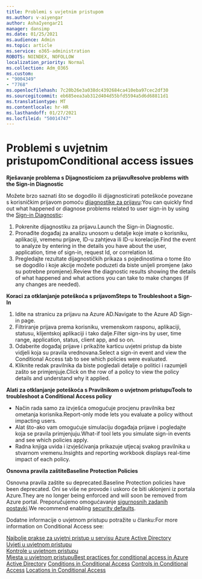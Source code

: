 ```yaml
---
title: Problemi s uvjetnim pristupom
ms.author: v-aiyengar
author: AshaIyengar21
manager: dansimp
ms.date: 01/25/2021
ms.audience: Admin
ms.topic: article
ms.service: o365-administration
ROBOTS: NOINDEX, NOFOLLOW
localization_priority: Normal
ms.collection: Adm_O365
ms.custom:
- "9004349"
- "7768"
ms.openlocfilehash: 7c20b26e3a038dc4392684ca410eba97cec2df30
ms.sourcegitcommit: eb685eea3ab312d404d55bfd5594a5d6d68811d1
ms.translationtype: MT
ms.contentlocale: hr-HR
ms.lasthandoff: 01/27/2021
ms.locfileid: "50014747"
---
```

# <a name="conditional-access-issues"></a><span data-ttu-id="06dfb-102">Problemi s uvjetnim pristupom</span><span class="sxs-lookup"><span data-stu-id="06dfb-102">Conditional access issues</span></span>

<span data-ttu-id="06dfb-103">**Rješavanje problema s Dijagnosticiom za prijavu**</span><span class="sxs-lookup"><span data-stu-id="06dfb-103">**Resolve problems with the Sign-in Diagnostic**</span></span>

<span data-ttu-id="06dfb-104">Možete brzo saznati što se dogodilo ili dijagnosticirati poteškoće povezane s korisničkim prijavom pomoću [dijagnostike za prijavu](https://portal.azure.com/#blade/Microsoft_AAD_IAM/ActiveDirectoryMenuBlade/diagnose/symptomId/ms_aad_dxp_signin_caDiagnoseAndSolveSummarySymptom):</span><span class="sxs-lookup"><span data-stu-id="06dfb-104">You can quickly find out what happened or diagnose problems related to user sign-in by using the [Sign-in Diagnostic](https://portal.azure.com/#blade/Microsoft_AAD_IAM/ActiveDirectoryMenuBlade/diagnose/symptomId/ms_aad_dxp_signin_caDiagnoseAndSolveSummarySymptom):</span></span>

1. <span data-ttu-id="06dfb-105">Pokrenite dijagnostiku za prijavu.</span><span class="sxs-lookup"><span data-stu-id="06dfb-105">Launch the Sign-in Diagnostic.</span></span>
1. <span data-ttu-id="06dfb-106">Pronađite događaj za analizu unosom u detalje koje imate o korisniku, aplikaciji, vremenu prijave, ID-u zahtjeva ili ID-u korelacije.</span><span class="sxs-lookup"><span data-stu-id="06dfb-106">Find the event to analyze by entering in the details you have about the user, application, time of sign-in, request Id, or correlation Id.</span></span>
1. <span data-ttu-id="06dfb-107">Pregledajte rezultate dijagnostičkih prikaza s pojedinostima o tome što se dogodilo i koje akcije možete poduzeti da biste unijeli promjene (ako su potrebne promjene).</span><span class="sxs-lookup"><span data-stu-id="06dfb-107">Review the diagnostic results showing the details of what happened and what actions you can take to make changes (if any changes are needed).</span></span>

<span data-ttu-id="06dfb-108">**Koraci za otklanjanje poteškoća s prijavom**</span><span class="sxs-lookup"><span data-stu-id="06dfb-108">**Steps to Troubleshoot a Sign-In**</span></span> 

1. <span data-ttu-id="06dfb-109">Idite na stranicu za prijavu na Azure AD.</span><span class="sxs-lookup"><span data-stu-id="06dfb-109">Navigate to the Azure AD Sign-in page.</span></span>
1. <span data-ttu-id="06dfb-110">Filtriranje prijava prema korisniku, vremenskom rasponu, aplikaciji, statusu, klijentskoj aplikaciji i tako dalje.</span><span class="sxs-lookup"><span data-stu-id="06dfb-110">Filter sign-ins by user, time range, application, status, client app, and so on.</span></span>
1. <span data-ttu-id="06dfb-111">Odaberite događaj prijave i prikažite karticu uvjetni pristup da biste vidjeli koja su pravila vrednovana.</span><span class="sxs-lookup"><span data-stu-id="06dfb-111">Select a sign-in event and view the Conditional Access tab to see which policies were evaluated.</span></span>
1. <span data-ttu-id="06dfb-112">Kliknite redak pravilnika da biste pogledali detalje o politici i razumjeli zašto se primjenjuje.</span><span class="sxs-lookup"><span data-stu-id="06dfb-112">Click on the row of a policy to view the policy details and understand why it applied.</span></span>

<span data-ttu-id="06dfb-113">**Alati za otklanjanje poteškoća s Pravilnikom o uvjetnom pristupu**</span><span class="sxs-lookup"><span data-stu-id="06dfb-113">**Tools to troubleshoot a Conditional Access policy**</span></span>

- <span data-ttu-id="06dfb-114">Način rada samo za izvješća omogućuje procjenu pravilnika bez ometanja korisnika.</span><span class="sxs-lookup"><span data-stu-id="06dfb-114">Report-only mode lets you evaluate a policy without impacting users.</span></span>
- <span data-ttu-id="06dfb-115">Alat što-ako vam omogućuje simulaciju događaja prijave i pogledajte koja se pravila primjenjuju.</span><span class="sxs-lookup"><span data-stu-id="06dfb-115">What-if tool lets you simulate sign-in events and see which policies apply.</span></span>
- <span data-ttu-id="06dfb-116">Radna knjiga uvida i izvješćivanja prikazuje utjecaj svakog pravilnika u stvarnom vremenu.</span><span class="sxs-lookup"><span data-stu-id="06dfb-116">Insights and reporting workbook displays real-time impact of each policy.</span></span>

<span data-ttu-id="06dfb-117">**Osnovna pravila zaštite**</span><span class="sxs-lookup"><span data-stu-id="06dfb-117">**Baseline Protection Policies**</span></span>

<span data-ttu-id="06dfb-118">Osnovna pravila zaštite su deprecated.</span><span class="sxs-lookup"><span data-stu-id="06dfb-118">Baseline Protection policies have been deprecated.</span></span> <span data-ttu-id="06dfb-119">Oni se više ne provode i uskoro će biti uklonjeni iz portala Azure.</span><span class="sxs-lookup"><span data-stu-id="06dfb-119">They are no longer being enforced and will soon be removed from Azure portal.</span></span> <span data-ttu-id="06dfb-120">Preporučujemo omogućavanje [sigurnosnih zadanih postavki](https://docs.microsoft.com/azure/active-directory/fundamentals/concept-fundamentals-security-defaults).</span><span class="sxs-lookup"><span data-stu-id="06dfb-120">We recommend enabling [security defaults](https://docs.microsoft.com/azure/active-directory/fundamentals/concept-fundamentals-security-defaults).</span></span>

<span data-ttu-id="06dfb-121">Dodatne informacije o uvjetnom pristupu potražite u članku:</span><span class="sxs-lookup"><span data-stu-id="06dfb-121">For more information on Conditional Access see:</span></span>

<span data-ttu-id="06dfb-122">[Najbolje prakse za uvjetni pristup u servisu Azure Active Directory](https://docs.microsoft.com/azure/active-directory/conditional-access/best-practices)  
 [Uvjeti u uvjetnom pristupu](https://docs.microsoft.com/azure/active-directory/conditional-access/best-practices)  
 [Kontrole u uvjetnom pristupu](https://docs.microsoft.com/azure/active-directory/conditional-access/controls)  
 [Mjesta u uvjetnom pristupu](https://docs.microsoft.com/azure/active-directory/conditional-access/location-condition)</span><span class="sxs-lookup"><span data-stu-id="06dfb-122">[Best practices for conditional access in Azure Active Directory](https://docs.microsoft.com/azure/active-directory/conditional-access/best-practices) 
[Conditions in Conditional Access](https://docs.microsoft.com/azure/active-directory/conditional-access/best-practices) 
[Controls in Conditional Access](https://docs.microsoft.com/azure/active-directory/conditional-access/controls) 
[Locations in Conditional Access ](https://docs.microsoft.com/azure/active-directory/conditional-access/location-condition)</span></span>
